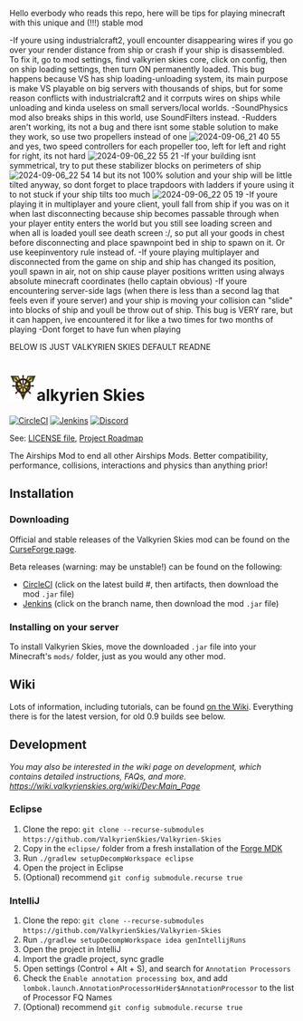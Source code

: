 Hello everbody who reads this repo, here will be tips for playing minecraft with this unique and (!!!) stable mod

-If youre using industrialcraft2, youll encounter disappearing wires if you go over your render distance from ship or crash if your ship is disassembled. To fix it, go to mod settings, find valkyrien skies core, click on config, then on ship loading settings, then turn ON permanently loaded. This bug happens because VS has ship loading-unloading system, its main purpose is make VS playable on big servers with thousands of ships, but for some reason conflicts with industrialcraft2 and it corrputs wires on ships while unloading and kinda useless on small servers/local worlds.
-SoundPhysics mod also breaks ships in this world, use SoundFilters instead.
-Rudders aren't working, its not a bug and there isnt some stable solution to make they work, so use two propellers instead of one ![2024-09-06_21 40 55](https://github.com/user-attachments/assets/23fcc04c-dfc3-4bb7-8870-9925c85dc75b)
and yes, two speed controllers for each propeller too, left for left and right for right, its not hard ![2024-09-06_22 55 21](https://github.com/user-attachments/assets/10d6785d-3600-472d-b5be-af172601754a)
-If your building isnt symmetrical, try to put these stabilizer blocks on perimeters of ship ![2024-09-06_22 54 14](https://github.com/user-attachments/assets/09a1312a-4086-4983-8a05-334f863121e8) but its not 100% solution and your ship will be little tilted anyway, so dont forget to place trapdoors with ladders if youre using it to not stuck if your ship tilts too much ![2024-09-06_22 05 19](https://github.com/user-attachments/assets/28cca2f2-a960-4f80-a632-2dbc5c6440e7)
-If youre playing it in multiplayer and youre client, youll fall from ship if you was on it when last disconnecting because ship becomes passable through when your player entity enters the world but you still see loading screen and when all is loaded youll see death screen :/, so put all your goods in chest before disconnecting and place spawnpoint bed in ship to spawn on it. Or use keepinventory rule instead of.
-If youre playing multiplayer and disconnected from the game on ship and ship has changed its position, youll spawn in air, not on ship cause player positions written using always absolute minecraft coordinates (hello captain obvious)
-If youre encountering server-side lags (when there is less than a second lag that feels even if youre server) and your ship is moving your collision can "slide" into blocks of ship and youll be throw out of ship. This bug is VERY rare, but it can happen, ive encountered it for like a two times for two months of playing
-Dont forget to have fun when playing







BELOW IS JUST VALKYRIEN SKIES DEFAULT READNE
# <img src="vs_logo.png" width="48" height="48">alkyrien Skies
[![CircleCI](https://circleci.com/gh/ValkyrienSkies/Valkyrien-Skies.svg?style=svg)](https://circleci.com/gh/ValkyrienSkies/Valkyrien-Skies)
[![Jenkins](https://jenkins.daporkchop.net/job/ValkyrienSkies/job/Valkyrien-Skies/job/master/badge/icon)](https://jenkins.daporkchop.net/job/ValkyrienSkies/job/Valkyrien-Skies/)
[![Discord](https://img.shields.io/discord/244934352092397568.svg)](https://discord.gg/rG3QNDV)

See: [LICENSE file](https://github.com/ValkyrienSkies/Valkyrien-Skies/blob/master/LICENSE), [Project Roadmap](https://github.com/ValkyrienSkies/Valkyrien-Skies/wiki/Roadmap)

The Airships Mod to end all other Airships Mods. Better compatibility, performance, collisions, interactions and physics than anything prior!

## Installation

### Downloading
Official and stable releases of the Valkyrien Skies mod can be found on the [CurseForge page](https://www.curseforge.com/minecraft/mc-mods/valkyrien-skies).

Beta releases (warning: may be unstable!) can be found on the following:
- [CircleCI](https://circleci.com/gh/ValkyrienSkies/Valkyrien-Skies/tree/master) (click on the latest build #, then artifacts, then download the mod `.jar` file)
- [Jenkins](https://jenkins.daporkchop.net/job/Minecraft/job/ValkyrienSkies/) (click on the branch name, then download the mod `.jar` file)

### Installing on your server
To install Valkyrien Skies, move the downloaded `.jar` file into your Minecraft's `mods/` folder, just as you would any other mod.

## Wiki

Lots of information, including tutorials, can be found [on the Wiki](https://wiki.valkyrienskies.org).
Everything there is for the latest version, for old 0.9 builds see below.

## Development

*You may also be interested in the wiki page on development, which contains detailed instructions, FAQs, and more. https://wiki.valkyrienskies.org/wiki/Dev:Main_Page*

### Eclipse
1. Clone the repo: `git clone --recurse-submodules https://github.com/ValkyrienSkies/Valkyrien-Skies`
2. Copy in the `eclipse/` folder from a fresh installation of the [Forge MDK](http://files.minecraftforge.net)
3. Run `./gradlew setupDecompWorkspace eclipse`
4. Open the project in Eclipse
5. (Optional) recommend `git config submodule.recurse true`

### IntelliJ
1.  Clone the repo: `git clone --recurse-submodules https://github.com/ValkyrienSkies/Valkyrien-Skies`
2. Run `./gradlew setupDecompWorkspace idea genIntellijRuns`
3. Open the project in IntelliJ
4. Import the gradle project, sync gradle
5. Open settings (Control + Alt + S), and search for `Annotation Processors`
6. Check the `Enable annotation processing box`, and add `lombok.launch.AnnotationProcessorHider$AnnotationProcessor` to the list of Processor FQ Names
5. (Optional) recommend `git config submodule.recurse true`

